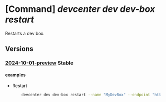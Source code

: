 # [Command] _devcenter dev dev-box restart_

Restarts a dev box.

## Versions

### [2024-10-01-preview](/Resources/data-plane/microsoft.devcenter/L3Byb2plY3RzL3t9L3VzZXJzL3t9L2RldmJveGVzL3t9OnJlc3RhcnQ=/2024-10-01-preview.xml) **Stable**

<!-- data-plane:microsoft.devcenter /projects/{}/users/{}/devboxes/{}:restart 2024-10-01-preview -->

#### examples

- Restart
    ```bash
        devcenter dev dev-box restart --name "MyDevBox" --endpoint "https://8a40af38-3b4c-4672-a6a4-5e964b1870ed- contosodevcenter.centralus.devcenter.azure.com/" --project-name "DevProject" --user-id "00000000-0000-0000-0000-000000000000"
    ```
